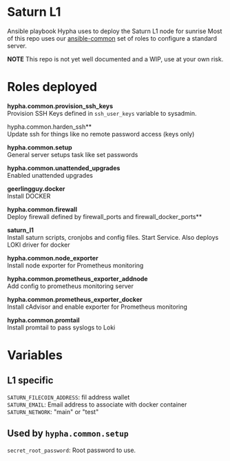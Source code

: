 # Saturn L1

Ansible playbook Hypha uses to deploy the Saturn L1 node for sunrise
Most of this repo uses our [ansible-common](github.com/hyphacoop/ansible-common) set of roles to configure a standard server.

**NOTE** This repo is not yet well documented and a WIP, use at your own risk.

# Roles deployed
**hypha.common.provision_ssh_keys**  
Provision SSH Keys defined in `ssh_user_keys` variable to sysadmin.

hypha.common.harden_ssh**  
Update ssh for things like no remote password access (keys only)

**hypha.common.setup**  
General server setups task like set passwords

**hypha.common.unattended_upgrades**  
Enabled unattended upgrades

**geerlingguy.docker**  
Install DOCKER

**hypha.common.firewall**  
Deploy firewall defined by firewall_ports and firewall_docker_ports**  

**saturn_l1**  
Install saturn scripts, cronjobs and config files. Start Service. Also deploys LOKI driver for docker

**hypha.common.node_exporter**  
Install node exporter for Prometheus monitoring

**hypha.common.prometheus_exporter_addnode**  
Add config to prometheus monitoring server

**hypha.common.prometheus_exporter_docker**  
Install cAdvisor and enable exporter for Prometheus monitoring

**hypha.common.promtail**  
Install promtail to pass syslogs to Loki

# Variables

## L1 specific
`SATURN_FILECOIN_ADDRESS`: fil address wallet  
`SATURN_EMAIL`: Email address to associate with docker container  
`SATURN_NETWORK`: "main" or "test"  


## Used by `hypha.common.setup`
`secret_root_password`: Root password to use.

